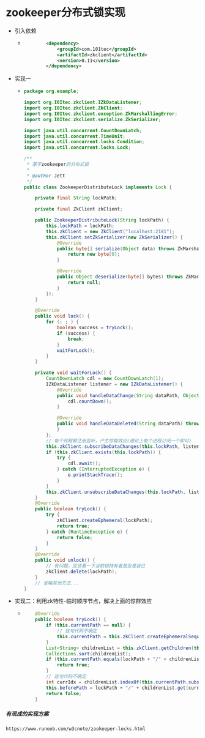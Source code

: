 # zookeeper分布式锁实现

- 引入依赖

  - ```xml
            <dependency>
                <groupId>com.101tec</groupId>
                <artifactId>zkclient</artifactId>
                <version>0.11</version>
            </dependency>
    ```

- 实现一

  - ```java
    package org.example;
    
    import org.I0Itec.zkclient.IZkDataListener;
    import org.I0Itec.zkclient.ZkClient;
    import org.I0Itec.zkclient.exception.ZkMarshallingError;
    import org.I0Itec.zkclient.serialize.ZkSerializer;
    
    import java.util.concurrent.CountDownLatch;
    import java.util.concurrent.TimeUnit;
    import java.util.concurrent.locks.Condition;
    import java.util.concurrent.locks.Lock;
    
    /**
     * 基于zookeeper的分布式锁
     *
     * @author Jett
     */
    public class ZookeeperDistributeLock implements Lock {
    
        private final String lockPath;
    
        private final ZkClient zkClient;
    
        public ZookeeperDistributeLock(String lockPath) {
            this.lockPath = lockPath;
            this.zkClient = new ZkClient("localhost:2181");
            this.zkClient.setZkSerializer(new ZkSerializer() {
                @Override
                public byte[] serialize(Object data) throws ZkMarshallingError {
                    return new byte[0];
                }
    
                @Override
                public Object deserialize(byte[] bytes) throws ZkMarshallingError {
                    return null;
                }
            });
        }
    
        @Override
        public void lock() {
            for (; ; ) {
                boolean success = tryLock();
                if (success) {
                    break;
                }
                waitForLock();
            }
        }
    
        private void waitForLock() {
            CountDownLatch cdl = new CountDownLatch(1);
            IZkDataListener listener = new IZkDataListener() {
                @Override
                public void handleDataChange(String dataPath, Object data) throws Exception {
                    cdl.countDown();
                }
    
                @Override
                public void handleDataDeleted(String dataPath) throws Exception {
                }
            };
            // 每个线程都注册监听，产生惊群效应(理论上每个进程订阅一个即可)
            this.zkClient.subscribeDataChanges(this.lockPath, listener);
            if (this.zkClient.exists(this.lockPath)) {
                try {
                    cdl.await();
                } catch (InterruptedException e) {
                    e.printStackTrace();
                }
            }
            this.zkClient.unsubscribeDataChanges(this.lockPath, listener);
        }
        @Override
        public boolean tryLock() {
            try {
                zkClient.createEphemeral(lockPath);
                return true;
            } catch (RuntimeException e) {
                return false;
            }
        }
        @Override
        public void unlock() {
            // 有问题，应该看一下当前锁持有者是否是自已
            zkClient.delete(lockPath);
        }
        // 省略其他方法...
    }
    ```

- 实现二：利用zk特性-临时顺序节点，解决上面的惊群效应

  - ```java
        @Override
        public boolean tryLock() {
            if (this.currentPath == null) {
                // 这句代码不确定
                this.currentPath = this.zkClient.createEphemeralSequential(this.lockPath, null);
            }
            List<String> childrenList = this.zkClient.getChildren(this.lockPath);
            Collections.sort(childrenList);
            if (this.currentPath.equals(lockPath + "/" + childrenList.get(0))) {
                return true;
            }
            // 这句代码不确定
            int currIdx = childrenList.indexOf(this.currentPath.substring(lockPath.length()));
            this.beforePath = lockPath + "/" + childrenList.get(currIdx - 1);
            return false;
        }
    ```



##### 有现成的实现方案

```
https://www.runoob.com/w3cnote/zookeeper-locks.html
```

